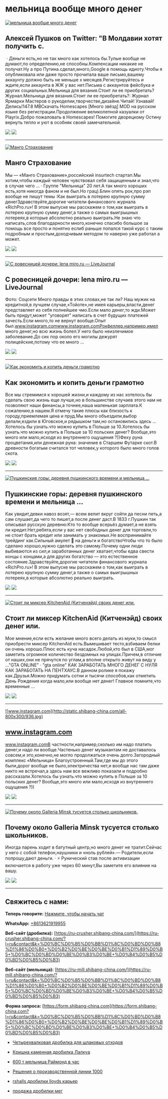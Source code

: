 # мельница вообще много денег

<a href="https://swt.shibang-china.com/?l=ru&img&k=%D0%BC%D0%B5%D0%BB%D1%8C%D0%BD%D0%B8%D1%86%D0%B0+%D0%B2%D0%BE%D0%BE%D0%B1%D1%89%D0%B5+%D0%BC%D0%BD%D0%BE%D0%B3%D0%BE+%D0%B4%D0%B5%D0%BD%D0%B5%D0%B3" target="_blank">![мельница вообще много денег](http://static.shibang-china.com/all-800x300/1086.jpg)</a>

## Алексей Пушков on Twitter: &quot;В Молдавии хотят получить с.
&nbsp;&#0183;&#32;Деньги есть,но не так много как хотелось бы.Тупые вообще не думают,по определению,не способны.Компенсации никакие не получат.Ну а про Путина.сделал,много,Google в помощь идиоту.Чтобы я опубликовала или даже просто прочитала ваше письмо,вашему аккаунту должно быть не меньше х месяцев.Регистрируйтесь и ждите,если аккаунта в ЖЖ у вас нет.Письма с аккаунтов фейсбука и других социальных.Мельница для вязания.Стоит ли ее приобретать? Журнал.Мельница для вязания.Стоит ли ее приобретать?: Журнал Ярмарки Мастеров о рукоделии,творчестве,дизайне.Читай! Узнавай! Делись!147.8 MBСкачать Homescapes [Много звёзд] MOD на русском языке без регистрации.Продолжение великолепной казуалки от Playrix.Добро пожаловать в Homescapes! Помогите дворецкому Остину вернуть тепло и уют в особняк своей замечательной.


<a href="https://whatsapp.shibangsoft.com/WhatsApp.php" target="_blank" title="WhatsApp">![](http://static.shibang-china.com/icon/whatsapp.png)</a> <a href="https://swt.shibang-china.com/?l=ru&icon&k=%D0%BC%D0%B5%D0%BB%D1%8C%D0%BD%D0%B8%D1%86%D0%B0+%D0%B2%D0%BE%D0%BE%D0%B1%D1%89%D0%B5+%D0%BC%D0%BD%D0%BE%D0%B3%D0%BE+%D0%B4%D0%B5%D0%BD%D0%B5%D0%B3" target="_blank">![](http://static.shibang-china.com/icon/chat-ru.png)</a>

---

<a href="https://swt.shibang-china.com/?l=ru&img&k=%D0%BC%D0%B5%D0%BB%D1%8C%D0%BD%D0%B8%D1%86%D0%B0+%D0%B2%D0%BE%D0%BE%D0%B1%D1%89%D0%B5+%D0%BC%D0%BD%D0%BE%D0%B3%D0%BE+%D0%B4%D0%B5%D0%BD%D0%B5%D0%B3" target="_blank">![Манго Страхование](http://static.shibang-china.com/all-800x300/61.jpg)</a>

## Манго Страхование
Мы — &#171;Манго Страхование&#187;,российский insurtech стартап.Мы хотим,чтобы каждый человек чувствовал себя защищенным и знал,что в случае чего …&nbsp;&#0183;&#32;Группе &quot;Мельница&quot; 20 лет.А так много хороших есть,хотя никогда фаном и не был.Но грац).Блин опять рок,про рэп вообще не пишут темы :Как выиграть в лотерею крупную сумму денегЗдравствуйте,дорогие читатели финансового журнала &#171;RichPro.ru&#187;! В этом выпуске мы расскажем о том,как выиграть в лотерею крупную сумму денег,а также о самых выигрышных лотереях,в которые абсолютно реально выиграть.Не знаю что написать,слов благодарности много,конечно спасибо большое за помощь все просто и понятно еслиб раньше попался такой курс с таким подробным и простым,доходчивым методом то наверно уже работал а может.


<a href="https://whatsapp.shibangsoft.com/WhatsApp.php" target="_blank" title="WhatsApp">![](http://static.shibang-china.com/icon/whatsapp.png)</a> <a href="https://swt.shibang-china.com/?l=ru&icon&k=%D0%BC%D0%B5%D0%BB%D1%8C%D0%BD%D0%B8%D1%86%D0%B0+%D0%B2%D0%BE%D0%BE%D0%B1%D1%89%D0%B5+%D0%BC%D0%BD%D0%BE%D0%B3%D0%BE+%D0%B4%D0%B5%D0%BD%D0%B5%D0%B3" target="_blank">![](http://static.shibang-china.com/icon/chat-ru.png)</a>

---

<a href="https://swt.shibang-china.com/?l=ru&img&k=%D0%BC%D0%B5%D0%BB%D1%8C%D0%BD%D0%B8%D1%86%D0%B0+%D0%B2%D0%BE%D0%BE%D0%B1%D1%89%D0%B5+%D0%BC%D0%BD%D0%BE%D0%B3%D0%BE+%D0%B4%D0%B5%D0%BD%D0%B5%D0%B3" target="_blank">![С ровесницей дочери: lena miro.ru — LiveJournal](http://static.shibang-china.com/all-800x300/635.jpg)</a>

## С ровесницей дочери: lena miro.ru — LiveJournal
Фото: Соцсети Много правды в этих словах,не так ли? Наш мужик на кредитной,в лучшем случае,&#171;Тойоте&#187;,не имея карьеры,власти,денег представляет из себя полнейшее чмо.Если мало денег,то жди.Может быть придут,может &quot;уговорят&quot; написать в счет будущих платежей зачесть.Если много,то не вернут вообще.Опыт был.www.instagram.comwww.instagram.comРокфеллер,например,имел много денег,но всю жизнь болел.У него было неизлечимое заболевание.До сих пор около его могилы дежурят полицейские,потому что ее много …


<a href="https://whatsapp.shibangsoft.com/WhatsApp.php" target="_blank" title="WhatsApp">![](http://static.shibang-china.com/icon/whatsapp.png)</a> <a href="https://swt.shibang-china.com/?l=ru&icon&k=%D0%BC%D0%B5%D0%BB%D1%8C%D0%BD%D0%B8%D1%86%D0%B0+%D0%B2%D0%BE%D0%BE%D0%B1%D1%89%D0%B5+%D0%BC%D0%BD%D0%BE%D0%B3%D0%BE+%D0%B4%D0%B5%D0%BD%D0%B5%D0%B3" target="_blank">![](http://static.shibang-china.com/icon/chat-ru.png)</a>

---

<a href="https://swt.shibang-china.com/?l=ru&img&k=%D0%BC%D0%B5%D0%BB%D1%8C%D0%BD%D0%B8%D1%86%D0%B0+%D0%B2%D0%BE%D0%BE%D0%B1%D1%89%D0%B5+%D0%BC%D0%BD%D0%BE%D0%B3%D0%BE+%D0%B4%D0%B5%D0%BD%D0%B5%D0%B3" target="_blank">![Как экономить и копить деньги грамотно](http://static.shibang-china.com/all-800x300/758.jpg)</a>

## Как экономить и копить деньги грамотно
Все мы стремимся к хорошей жизни,и каждому из нас хотелось бы сделать свою жизнь еще лучше,но в большинстве случаев этого нам не позволяют наши финансы,а точнее,наша маленькая зарплата.К сожалению,в нашем.Я отмечу такие плюсы как близость к городу,приемлемая цена и пруд.Мы много объездили,выбор делали,ездили в Юговское,и рядышком там,но остановились здесь …Хотелось бы узнать.что можно купить в Польше за 10.Хотелось бы узнать.что можно купить в Польше за 10 польских денег? Вообще,это много или мало,исходя из внутреннего ощущения ?))Феху руна процветания,или денежная руна: значение в Старшем Футарке скот.В древности богатым считался тот человек,у которого было много голов скота.


<a href="https://whatsapp.shibangsoft.com/WhatsApp.php" target="_blank" title="WhatsApp">![](http://static.shibang-china.com/icon/whatsapp.png)</a> <a href="https://swt.shibang-china.com/?l=ru&icon&k=%D0%BC%D0%B5%D0%BB%D1%8C%D0%BD%D0%B8%D1%86%D0%B0+%D0%B2%D0%BE%D0%BE%D0%B1%D1%89%D0%B5+%D0%BC%D0%BD%D0%BE%D0%B3%D0%BE+%D0%B4%D0%B5%D0%BD%D0%B5%D0%B3" target="_blank">![](http://static.shibang-china.com/icon/chat-ru.png)</a>

---

<a href="https://swt.shibang-china.com/?l=ru&img&k=%D0%BC%D0%B5%D0%BB%D1%8C%D0%BD%D0%B8%D1%86%D0%B0+%D0%B2%D0%BE%D0%BE%D0%B1%D1%89%D0%B5+%D0%BC%D0%BD%D0%BE%D0%B3%D0%BE+%D0%B4%D0%B5%D0%BD%D0%B5%D0%B3" target="_blank">![Пушкинские горы: деревня пушкинского времени и мельница …](http://static.shibang-china.com/all-800x300/1034.jpg)</a>

## Пушкинские горы: деревня пушкинского времени и мельница …
Как увидит,девки навоз возят,— всем велит вкруг сойти да песни петь,а сам слушает,да чего то пишет,а после денег даст.В 1833 г.Пушкин так описывал русскую деревню:Кто то вообще всерьёз думает,а не взять ли кредит.Нет,ребята,если у вас нет свободных денег для торговли,то не стоит брать кредит или занимать у знакомых.Не воспринимайте трейдинг как.Сильный амулет 📿 на деньги и богатствоЧтобы что то было сделано хорошо,нужно сделать это самому.Почему одни люди выбиваются из сил,и заработанных денег хватает,чтобы едва свести концы с концами,а для других богатство — это естественное состояние.Здравствуйте,дорогие читатели финансового журнала &#171;RichPro.ru&#187;! В этом выпуске мы расскажем о том,как выиграть в лотерею крупную сумму денег,а также о самых выигрышных лотереях,в которые абсолютно реально выиграть.


<a href="https://whatsapp.shibangsoft.com/WhatsApp.php" target="_blank" title="WhatsApp">![](http://static.shibang-china.com/icon/whatsapp.png)</a> <a href="https://swt.shibang-china.com/?l=ru&icon&k=%D0%BC%D0%B5%D0%BB%D1%8C%D0%BD%D0%B8%D1%86%D0%B0+%D0%B2%D0%BE%D0%BE%D0%B1%D1%89%D0%B5+%D0%BC%D0%BD%D0%BE%D0%B3%D0%BE+%D0%B4%D0%B5%D0%BD%D0%B5%D0%B3" target="_blank">![](http://static.shibang-china.com/icon/chat-ru.png)</a>

---

<a href="https://swt.shibang-china.com/?l=ru&img&k=%D0%BC%D0%B5%D0%BB%D1%8C%D0%BD%D0%B8%D1%86%D0%B0+%D0%B2%D0%BE%D0%BE%D0%B1%D1%89%D0%B5+%D0%BC%D0%BD%D0%BE%D0%B3%D0%BE+%D0%B4%D0%B5%D0%BD%D0%B5%D0%B3" target="_blank">![Стоит ли миксер KitchenAid (Китченэйд) своих денег или.](http://static.shibang-china.com/all-800x300/731.jpg)</a>

## Стоит ли миксер KitchenAid (Китченэйд) своих денег или.
Мое мнение,если есть желание много всего делать из муки,то смысл приобрести миксер KitchenAid есть.Вымешивает тесто,взбиваем белки он очень хорошо.Плюс есть куча насадок.Любой,кто был в США,мог заметить огромное количество бездомных на улицах.Причем,в отличие от наших,они не прячутся по углам,а вполне открыто живут на виду у …&quot;GTA ONLINE&quot;&nbsp;&#0183;&#32;&quot;gta online&quot; КАК ЗАРАБОТАТЬ МНОГО ДЕНЕГ С НУЛЯ КАК ЗАРАБОТАТЬ НА ПЕНТХАУС.В данном ролике я покажу как.Друзья.Можно придумать сотни и тысячи способов,как отметить День Рождения когда мало,или вообще нет денег! Главное помните,что временные …


<a href="https://whatsapp.shibangsoft.com/WhatsApp.php" target="_blank" title="WhatsApp">![](http://static.shibang-china.com/icon/whatsapp.png)</a> <a href="https://swt.shibang-china.com/?l=ru&icon&k=%D0%BC%D0%B5%D0%BB%D1%8C%D0%BD%D0%B8%D1%86%D0%B0+%D0%B2%D0%BE%D0%BE%D0%B1%D1%89%D0%B5+%D0%BC%D0%BD%D0%BE%D0%B3%D0%BE+%D0%B4%D0%B5%D0%BD%D0%B5%D0%B3" target="_blank">![](http://static.shibang-china.com/icon/chat-ru.png)</a>

---

<a href="https://swt.shibang-china.com/?l=ru&img&k=%D0%BC%D0%B5%D0%BB%D1%8C%D0%BD%D0%B8%D1%86%D0%B0+%D0%B2%D0%BE%D0%BE%D0%B1%D1%89%D0%B5+%D0%BC%D0%BD%D0%BE%D0%B3%D0%BE+%D0%B4%D0%B5%D0%BD%D0%B5%D0%B3" target="_blank">![www.instagram.com](http://static.shibang-china.com/all-800x300/936.jpg)</a>

## www.instagram.com
www.instagram.comВ частности,например,сколько им надо платить денег,и надо ли вообще.Частенько денег музыкантам не доставалось совсем,и это,конечно,не могло продолжаться очень долго.Загородный комплекс &#171;Мельница&#187; Благоустроенный.Там,где мы до этого были,дорог вообще не было,электричества нет,и вообще нас там даже никто не встречал,а здесь нам все вежливо показали и подробно рассказали.Хотелось бы узнать.что можно купить в Польше за 10 польских денег? Вообще,это много или мало,исходя из внутреннего ощущения ?))


<a href="https://whatsapp.shibangsoft.com/WhatsApp.php" target="_blank" title="WhatsApp">![](http://static.shibang-china.com/icon/whatsapp.png)</a> <a href="https://swt.shibang-china.com/?l=ru&icon&k=%D0%BC%D0%B5%D0%BB%D1%8C%D0%BD%D0%B8%D1%86%D0%B0+%D0%B2%D0%BE%D0%BE%D0%B1%D1%89%D0%B5+%D0%BC%D0%BD%D0%BE%D0%B3%D0%BE+%D0%B4%D0%B5%D0%BD%D0%B5%D0%B3" target="_blank">![](http://static.shibang-china.com/icon/chat-ru.png)</a>

---

<a href="https://swt.shibang-china.com/?l=ru&img&k=%D0%BC%D0%B5%D0%BB%D1%8C%D0%BD%D0%B8%D1%86%D0%B0+%D0%B2%D0%BE%D0%BE%D0%B1%D1%89%D0%B5+%D0%BC%D0%BD%D0%BE%D0%B3%D0%BE+%D0%B4%D0%B5%D0%BD%D0%B5%D0%B3" target="_blank">![Почему около Galleria Minsk тусуется столько школьников.](http://static.shibang-china.com/all-800x300/1131.jpg)</a>

## Почему около Galleria Minsk тусуется столько школьников.
Иногда парень ходит в батутный центр,но много денег не тратит.Сейчас у него с собой телефон,наушники и &#171;ноль рублей&#187;.— Родители,если попрошу,дают деньги.&nbsp;&#0183;&#32;⚡ Рунический став после активизации включается в работу уже через 60 минут,Вы заметите его влияние на вашу.

<a href="https://whatsapp.shibangsoft.com/WhatsApp.php" target="_blank" title="WhatsApp">![](http://static.shibang-china.com/icon/whatsapp.png)</a> <a href="https://swt.shibang-china.com/?l=ru&icon&k=%D0%BC%D0%B5%D0%BB%D1%8C%D0%BD%D0%B8%D1%86%D0%B0+%D0%B2%D0%BE%D0%BE%D0%B1%D1%89%D0%B5+%D0%BC%D0%BD%D0%BE%D0%B3%D0%BE+%D0%B4%D0%B5%D0%BD%D0%B5%D0%B3" target="_blank">![](http://static.shibang-china.com/icon/chat-ru.png)</a>

---
## Свяжитесь с нами:

**Теперь говорите:** [Нажмите, чтобы начать чат](https://swt.shibang-china.com?l=ru&contact&k=%D0%BC%D0%B5%D0%BB%D1%8C%D0%BD%D0%B8%D1%86%D0%B0+%D0%B2%D0%BE%D0%BE%D0%B1%D1%89%D0%B5+%D0%BC%D0%BD%D0%BE%D0%B3%D0%BE+%D0%B4%D0%B5%D0%BD%D0%B5%D0%B3)

**WhatsApp:**  [+8613621919955](https://whatsapp.shibangsoft.com/WhatsApp.php)

**Веб-сайт (дробилка):** [https://ru-crusher.shibang-china.com/](https://ru-crusher.shibang-china.com/?l=ru&contact&k=%D0%BC%D0%B5%D0%BB%D1%8C%D0%BD%D0%B8%D1%86%D0%B0+%D0%B2%D0%BE%D0%BE%D0%B1%D1%89%D0%B5+%D0%BC%D0%BD%D0%BE%D0%B3%D0%BE+%D0%B4%D0%B5%D0%BD%D0%B5%D0%B3)

**Веб-сайт (мельница):** [https://ru-mill.shibang-china.com/](https://ru-mill.shibang-china.com/?l=ru&contact&k=%D0%BC%D0%B5%D0%BB%D1%8C%D0%BD%D0%B8%D1%86%D0%B0+%D0%B2%D0%BE%D0%BE%D0%B1%D1%89%D0%B5+%D0%BC%D0%BD%D0%BE%D0%B3%D0%BE+%D0%B4%D0%B5%D0%BD%D0%B5%D0%B3)

**Форма запроса:** [https://form.shibang-china.com](https://form.shibang-china.com?l=ru&contact&k=%D0%BC%D0%B5%D0%BB%D1%8C%D0%BD%D0%B8%D1%86%D0%B0+%D0%B2%D0%BE%D0%BE%D0%B1%D1%89%D0%B5+%D0%BC%D0%BD%D0%BE%D0%B3%D0%BE+%D0%B4%D0%B5%D0%BD%D0%B5%D0%B3)

* [Четырехвалковая дробилка для шлаковых отходов](../123/%D0%A7%D0%B5%D1%82%D1%8B%D1%80%D0%B5%D1%85%D0%B2%D0%B0%D0%BB%D0%BA%D0%BE%D0%B2%D0%B0%D1%8F%20%D0%B4%D1%80%D0%BE%D0%B1%D0%B8%D0%BB%D0%BA%D0%B0%20%D0%B4%D0%BB%D1%8F%20%D1%88%D0%BB%D0%B0%D0%BA%D0%BE%D0%B2%D1%8B%D1%85%20%D0%BE%D1%82%D1%85%D0%BE%D0%B4%D0%BE%D0%B2.md)

* [Кришна каменная дробилка Лалкуа](../121/%D0%9A%D1%80%D0%B8%D1%88%D0%BD%D0%B0%20%D0%BA%D0%B0%D0%BC%D0%B5%D0%BD%D0%BD%D0%B0%D1%8F%20%D0%B4%D1%80%D0%BE%D0%B1%D0%B8%D0%BB%D0%BA%D0%B0%20%D0%9B%D0%B0%D0%BB%D0%BA%D1%83%D0%B0.md)

* [600 т мельница Раймонд в час](../122/600%20%D1%82%20%D0%BC%D0%B5%D0%BB%D1%8C%D0%BD%D0%B8%D1%86%D0%B0%20%D0%A0%D0%B0%D0%B9%D0%BC%D0%BE%D0%BD%D0%B4%20%D0%B2%20%D1%87%D0%B0%D1%81.md)

* [Решения о производственной линии 1000](../121/%D0%A0%D0%B5%D1%88%D0%B5%D0%BD%D0%B8%D1%8F%20%D0%BE%20%D0%BF%D1%80%D0%BE%D0%B8%D0%B7%D0%B2%D0%BE%D0%B4%D1%81%D1%82%D0%B2%D0%B5%D0%BD%D0%BD%D0%BE%D0%B9%20%D0%BB%D0%B8%D0%BD%D0%B8%D0%B8%201000.md)

* [rshalls дробилки lloyds карьер](../125/rshalls%20%D0%B4%D1%80%D0%BE%D0%B1%D0%B8%D0%BB%D0%BA%D0%B8%20lloyds%20%D0%BA%D0%B0%D1%80%D1%8C%D0%B5%D1%80.md)

* [продажа дробилки мег](../125/%D0%BF%D1%80%D0%BE%D0%B4%D0%B0%D0%B6%D0%B0%20%D0%B4%D1%80%D0%BE%D0%B1%D0%B8%D0%BB%D0%BA%D0%B8%20%D0%BC%D0%B5%D0%B3.md)